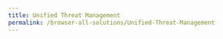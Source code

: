 ```yaml
---
title: Unified Threat Management
permalink: /browser-all-solutions/Unified-Threat-Management
---
```


